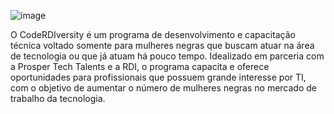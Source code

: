 ![image](https://github.com/user-attachments/assets/c9b1c7d5-f870-4a9f-911b-9433bb00db3d)

O CodeRDIversity é um programa de desenvolvimento e capacitação técnica voltado somente para mulheres negras que buscam atuar na área de tecnologia ou que já atuam há pouco tempo. Idealizado em parceria com a Prosper Tech Talents e a RDI, o programa capacita e oferece oportunidades para profissionais que possuem grande interesse por TI, com o objetivo de aumentar o número de mulheres negras no mercado de trabalho da tecnologia.
